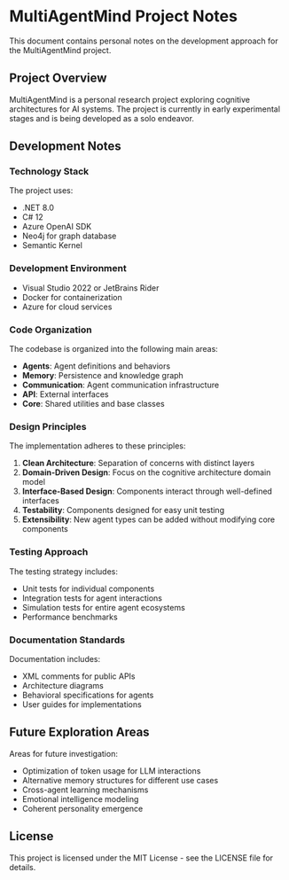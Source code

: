 # MultiAgentMind Project Notes

This document contains personal notes on the development approach for the MultiAgentMind project.

## Project Overview

MultiAgentMind is a personal research project exploring cognitive architectures for AI systems. The project is currently in early experimental stages and is being developed as a solo endeavor.

## Development Notes

### Technology Stack

The project uses:

- .NET 8.0
- C# 12
- Azure OpenAI SDK
- Neo4j for graph database
- Semantic Kernel

### Development Environment

- Visual Studio 2022 or JetBrains Rider
- Docker for containerization
- Azure for cloud services

### Code Organization

The codebase is organized into the following main areas:

- **Agents**: Agent definitions and behaviors
- **Memory**: Persistence and knowledge graph
- **Communication**: Agent communication infrastructure
- **API**: External interfaces
- **Core**: Shared utilities and base classes

### Design Principles

The implementation adheres to these principles:

1. **Clean Architecture**: Separation of concerns with distinct layers
2. **Domain-Driven Design**: Focus on the cognitive architecture domain model
3. **Interface-Based Design**: Components interact through well-defined interfaces
4. **Testability**: Components designed for easy unit testing
5. **Extensibility**: New agent types can be added without modifying core components

### Testing Approach

The testing strategy includes:

- Unit tests for individual components
- Integration tests for agent interactions
- Simulation tests for entire agent ecosystems
- Performance benchmarks

### Documentation Standards

Documentation includes:

- XML comments for public APIs
- Architecture diagrams
- Behavioral specifications for agents
- User guides for implementations

## Future Exploration Areas

Areas for future investigation:

- Optimization of token usage for LLM interactions
- Alternative memory structures for different use cases
- Cross-agent learning mechanisms
- Emotional intelligence modeling
- Coherent personality emergence

## License

This project is licensed under the MIT License - see the LICENSE file for details. 